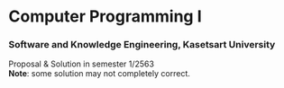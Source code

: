 # Computer Programming I
### Software and Knowledge Engineering, Kasetsart University
Proposal & Solution in semester 1/2563    
**Note**: some solution may not completely correct.
